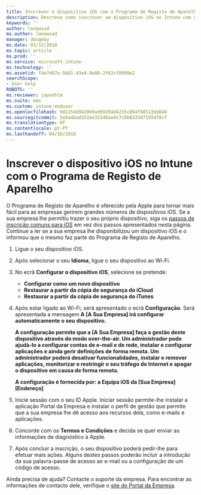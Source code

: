 ```yaml
---
title: Inscrever o dispositivo iOS com o Programa de Registo de Aparelho | Documentos Microsoft
description: Descreve como inscrever um dispositivo iOS no Intune com o DEP
keywords: ''
author: lenewsad
ms.author: lanewsad
manager: dougeby
ms.date: 03/12/2018
ms.topic: article
ms.prod: ''
ms.service: microsoft-intune
ms.technology: ''
ms.assetid: f4e7d87e-56d1-43e4-8e88-2f62cf0999e2
searchScope:
- User help
ROBOTS: ''
ms.reviewer: japoehlm
ms.suite: ems
ms.custom: intune-enduser
ms.openlocfilehash: 9d1154d942069ad69294d4235c894f88513dd848
ms.sourcegitcommit: 5eba4bad151be32346aedc7cbb0333d71934f8cf
ms.translationtype: HT
ms.contentlocale: pt-PT
ms.lasthandoff: 04/16/2018
---
```

# <a name="enroll-your-ios-device-in-intune-with-the-device-enrollment-program"></a>Inscrever o dispositivo iOS no Intune com o Programa de Registo de Aparelho

O Programa de Registo de Aparelho é oferecido pela Apple para tornar mais fácil para as empresas gerirem grandes números de dispositivos iOS. Se a sua empresa lhe permitiu trazer o seu próprio dispositivo, siga os [passos de inscrição comuns para iOS](enroll-your-device-in-intune-ios.md) em vez dos passos apresentados nesta página. Continue a ler se a sua empresa lhe disponibilizou um dispositivo iOS e o informou que o mesmo faz parte do Programa de Registo de Aparelho.

1. Ligue o seu dispositivo iOS. 
2. Após selecionar o seu **Idioma**, ligue o seu dispositivo ao Wi-Fi.
3. No ecrã **Configurar o dispositivo iOS**, selecione se pretende: 
 
   - **Configurar como um novo dispositivo**
   - **Restaurar a partir da cópia de segurança do iCloud**
   - **Restaurar a partir da cópia de segurança do iTunes**

4. Após estar ligado ao Wi-Fi, será apresentado o ecrã **Configuração**. Será apresentada a mensagem **A [A Sua Empresa] irá configurar automaticamente o seu dispositivo.**

   **A configuração permite que a [A Sua Empresa] faça a gestão deste dispositivo através do modo over-the-air. Um administrador pode ajudá-lo a configurar contas de e-mail e de rede, instalar e configurar aplicações e ainda gerir definições de forma remota. Um administrador poderá desativar funcionalidades, instalar e remover aplicações, monitorizar e restringir o seu tráfego de Internet e apagar o dispositivo em causa de forma remota.**
 
   **A configuração é fornecida por: a Equipa iOS da [Sua Empresa] [Endereço]**

5. Inicie sessão com o seu ID Apple. Iniciar sessão permite-lhe instalar a aplicação Portal da Empresa e instalar o perfil de gestão que permite que a sua empresa lhe dê acesso aos recursos dela, como e-mails e aplicações. 
6. Concorde com os **Termos e Condições** e decida se quer enviar as informações de diagnóstico à Apple.
7. Após concluir a inscrição, o seu dispositivo poderá pedir-lhe para efetuar mais ações. Alguns destes passos poderão incluir a introdução da sua palavra-passe de acesso ao e-mail ou a configuração de um código de acesso.

Ainda precisa de ajuda? Contacte o suporte da empresa. Para encontrar as informações de contacto dele, verifique o [site do Portal da Empresa](https://portal.manage.microsoft.com#HelpDeskDialog).
